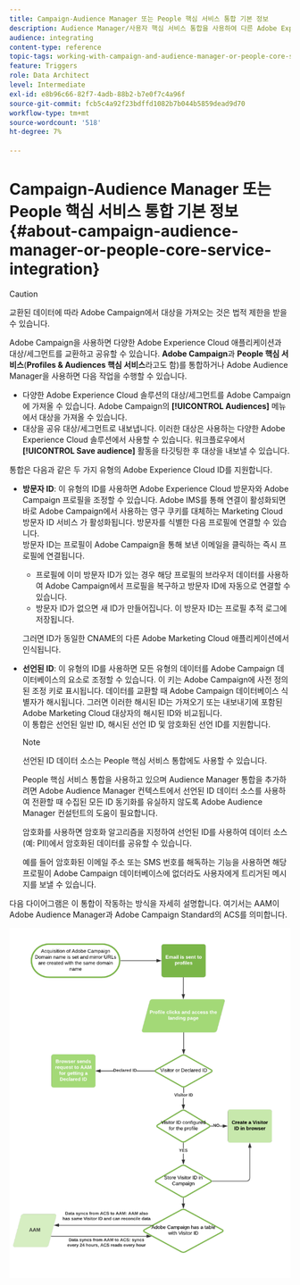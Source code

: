 ```yaml
---
title: Campaign-Audience Manager 또는 People 핵심 서비스 통합 기본 정보
description: Audience Manager/사용자 핵심 서비스 통합을 사용하여 다른 Adobe Experience Cloud 솔루션 내에서 대상 또는 세그먼트를 공유할 수 있습니다.
audience: integrating
content-type: reference
topic-tags: working-with-campaign-and-audience-manager-or-people-core-service
feature: Triggers
role: Data Architect
level: Intermediate
exl-id: e8b96c66-82f7-4adb-88b2-b7e0f7c4a96f
source-git-commit: fcb5c4a92f23bdffd1082b7b044b5859dead9d70
workflow-type: tm+mt
source-wordcount: '518'
ht-degree: 7%

---
```


# Campaign-Audience Manager 또는 People 핵심 서비스 통합 기본 정보{#about-campaign-audience-manager-or-people-core-service-integration}

>[!CAUTION]
>
>교환된 데이터에 따라 Adobe Campaign에서 대상을 가져오는 것은 법적 제한을 받을 수 있습니다.

Adobe Campaign을 사용하면 다양한 Adobe Experience Cloud 애플리케이션과 대상/세그먼트를 교환하고 공유할 수 있습니다. **Adobe Campaign**&#x200B;과 **People 핵심 서비스**(**Profiles &amp; Audiences 핵심 서비스**&#x200B;라고도 함)를 통합하거나 Adobe Audience Manager을 사용하면 다음 작업을 수행할 수 있습니다.

* 다양한 Adobe Experience Cloud 솔루션의 대상/세그먼트를 Adobe Campaign에 가져올 수 있습니다. Adobe Campaign의 **[!UICONTROL Audiences]** 메뉴에서 대상을 가져올 수 있습니다.
* 대상을 공유 대상/세그먼트로 내보냅니다. 이러한 대상은 사용하는 다양한 Adobe Experience Cloud 솔루션에서 사용할 수 있습니다. 워크플로우에서 **[!UICONTROL Save audience]** 활동을 타깃팅한 후 대상을 내보낼 수 있습니다.

통합은 다음과 같은 두 가지 유형의 Adobe Experience Cloud ID를 지원합니다.

* **방문자 ID**: 이 유형의 ID를 사용하면 Adobe Experience Cloud 방문자와 Adobe Campaign 프로필을 조정할 수 있습니다. Adobe IMS를 통해 연결이 활성화되면 바로 Adobe Campaign에서 사용하는 영구 쿠키를 대체하는 Marketing Cloud 방문자 ID 서비스 가 활성화됩니다. 방문자를 식별한 다음 프로필에 연결할 수 있습니다.
   <br>방문자 ID는 프로필이 Adobe Campaign을 통해 보낸 이메일을 클릭하는 즉시 프로필에 연결됩니다.
   * 프로필에 이미 방문자 ID가 있는 경우 해당 프로필의 브라우저 데이터를 사용하여 Adobe Campaign에서 프로필을 복구하고 방문자 ID에 자동으로 연결할 수 있습니다.
   * 방문자 ID가 없으면 새 ID가 만들어집니다. 이 방문자 ID는 프로필 추적 로그에 저장됩니다.

   그러면 ID가 동일한 CNAME의 다른 Adobe Marketing Cloud 애플리케이션에서 인식됩니다.

* **선언된 ID**: 이 유형의 ID를 사용하면 모든 유형의 데이터를 Adobe Campaign 데이터베이스의 요소로 조정할 수 있습니다. 이 키는 Adobe Campaign에 사전 정의된 조정 키로 표시됩니다. 데이터를 교환할 때 Adobe Campaign 데이터베이스 식별자가 해시됩니다. 그러면 이러한 해시된 ID는 가져오기 또는 내보내기에 포함된 Adobe Marketing Cloud 대상자의 해시된 ID와 비교됩니다.
   <br>이 통합은 선언된 일반 ID, 해시된 선언 ID 및 암호화된 선언 ID를 지원합니다.

   >[!NOTE]
   >
   >선언된 ID 데이터 소스는 People 핵심 서비스 통합에도 사용할 수 있습니다.
   >
   >People 핵심 서비스 통합을 사용하고 있으며 Audience Manager 통합을 추가하려면 Adobe Audience Manager 컨텍스트에서 선언된 ID 데이터 소스를 사용하여 전환할 때 수집된 모든 ID 동기화를 유실하지 않도록 Adobe Audience Manager 컨설턴트의 도움이 필요합니다.


   암호화를 사용하면 암호화 알고리즘을 지정하여 선언된 ID를 사용하여 데이터 소스(예: PII)에서 암호화된 데이터를 공유할 수 있습니다.

   예를 들어 암호화된 이메일 주소 또는 SMS 번호를 해독하는 기능을 사용하면 해당 프로필이 Adobe Campaign 데이터베이스에 없더라도 사용자에게 트리거된 메시지를 보낼 수 있습니다.

다음 다이어그램은 이 통합이 작동하는 방식을 자세히 설명합니다. 여기서는 AAM이 Adobe Audience Manager과 Adobe Campaign Standard의 ACS를 의미합니다.

![](assets/aam_diagram.png)
